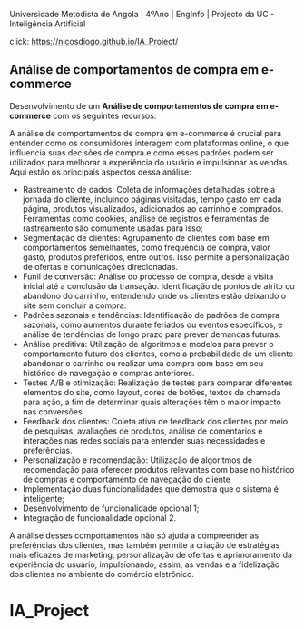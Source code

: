 Universidade Metodista de Angola | 4ºAno | EngInfo | Projecto da UC - Inteligência Artificial

click: https://nicosdiogo.github.io/IA_Project/

## Análise de comportamentos de compra em e-commerce

Desenvolvimento de um **Análise de comportamentos de compra em e-commerce** com os seguintes recursos:

A análise de comportamentos de compra em e-commerce é crucial para entender como os consumidores interagem com plataformas online, o que influencia suas decisões de compra e como esses padrões podem ser utilizados para melhorar a experiência do usuário e impulsionar as vendas. Aqui estão os principais aspectos dessa análise:

* Rastreamento de dados: Coleta de informações detalhadas sobre a jornada do cliente, incluindo páginas visitadas, tempo gasto em cada página, produtos visualizados, adicionados ao carrinho e comprados. Ferramentas como cookies, análise de registros e ferramentas de rastreamento são comumente usadas para isso;
* Segmentação de clientes: Agrupamento de clientes com base em comportamentos semelhantes, como frequência de compra, valor gasto, produtos preferidos, entre outros. Isso permite a personalização de ofertas e comunicações direcionadas.
* Funil de conversão: Análise do processo de compra, desde a visita inicial até a conclusão da transação. Identificação de pontos de atrito ou abandono do carrinho, entendendo onde os clientes estão deixando o site sem concluir a compra.
* Padrões sazonais e tendências: Identificação de padrões de compra sazonais, como aumentos durante feriados ou eventos específicos, e análise de tendências de longo prazo para prever demandas futuras.
* Análise preditiva: Utilização de algoritmos e modelos para prever o comportamento futuro dos clientes, como a probabilidade de um cliente abandonar o carrinho ou realizar uma compra com base em seu histórico de navegação e compras anteriores.
* Testes A/B e otimização: Realização de testes para comparar diferentes elementos do site, como layout, cores de botões, textos de chamada para ação, a fim de determinar quais alterações têm o maior impacto nas conversões.
* Feedback dos clientes: Coleta ativa de feedback dos clientes por meio de pesquisas, avaliações de produtos, análise de comentários e interações nas redes sociais para entender suas necessidades e preferências.
* Personalização e recomendação: Utilização de algoritmos de recomendação para oferecer produtos relevantes com base no histórico de compras e comportamento de navegação do cliente
* Implementação duas funcionalidades que demostra que o sistema é inteligente;
* Desenvolvimento de funcionalidade opcional 1;
* Integração de funcionalidade opcional 2.

A análise desses comportamentos não só ajuda a compreender as preferências dos clientes, mas também permite a criação de estratégias mais eficazes de marketing, personalização de ofertas e aprimoramento da experiência do usuário, impulsionando, assim, as vendas e a fidelização dos clientes no ambiente do comércio eletrônico.


# IA_Project 
